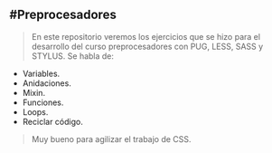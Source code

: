 #Preprocesadores
---
>En este repositorio veremos los ejercicios que se hizo para el desarrollo del curso preprocesadores con PUG, LESS, SASS y STYLUS. Se habla de:
- Variables.
- Anidaciones.
- Mixin.
- Funciones.
- Loops.
- Reciclar código.

>Muy bueno para agilizar el trabajo de CSS.
